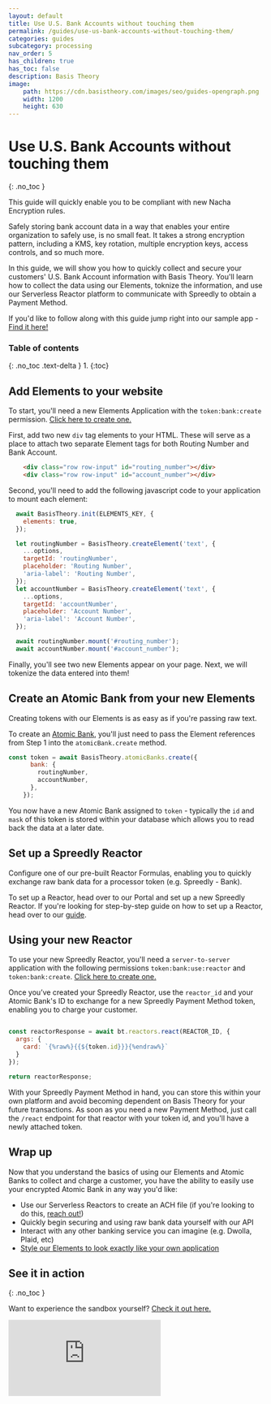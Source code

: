 ```yaml
---
layout: default
title: Use U.S. Bank Accounts without touching them
permalink: /guides/use-us-bank-accounts-without-touching-them/
categories: guides
subcategory: processing
nav_order: 5
has_children: true
has_toc: false
description: Basis Theory
image:
    path: https://cdn.basistheory.com/images/seo/guides-opengraph.png
    width: 1200
    height: 630
---
```

# Use U.S. Bank Accounts without touching them
{: .no_toc }

<span class="base-alert success">
  <span>
    This guide will quickly enable you to be compliant with new Nacha Encryption rules. 
  </span>
</span>

Safely storing bank account data in a way that enables your entire organization to safely use, is no small feat. It takes a strong encryption pattern, including a KMS, key rotation, multiple encryption keys, access controls, and so much more. 

In this guide, we will show you how to quickly collect and secure your customers' U.S. Bank Account information with Basis Theory. You'll learn how to collect the data using our Elements, toknize the information, and use our Serverless Reactor platform to communicate with Spreedly to obtain a Payment Method. 

If you'd like to follow along with this guide jump right into our sample app - <a href="https://codesandbox.io/s/github/Basis-Theory/basis-theory-js-examples/tree/master/collect-atomic-banks-with-elements?from-embed=&file=/public/index.html">Find it here!</a>

### Table of contents
{: .no_toc .text-delta }
1. 
{:toc}

## Add Elements to your website

<span class="base-alert warning">
  <span>
    To start, you'll need a new Elements Application with the <code>token:bank:create</code> permission. <a href="https://portal.basistheory.com/applications/create?permissions=token%3Abank%3Acreate&type=elements&name=Bank+Collector" target="_blank">Click here to create one.</a>
  </span>
</span>

First, add two new `div` tag elements to your HTML. These will serve as a place to attach two separate Element tags for both Routing Number and Bank Account.

```html
    <div class="row row-input" id="routing_number"></div>
    <div class="row row-input" id="account_number"></div>
```

Second, you'll need to add the following javascript code to your application to mount each element:

```js 
  await BasisTheory.init(ELEMENTS_KEY, {
    elements: true,
  });

  let routingNumber = BasisTheory.createElement('text', {
    ...options,
    targetId: 'routingNumber',
    placeholder: 'Routing Number',
    'aria-label': 'Routing Number',
  });
  let accountNumber = BasisTheory.createElement('text', {
    ...options,
    targetId: 'accountNumber',
    placeholder: 'Account Number',
    'aria-label': 'Account Number',
  });

  await routingNumber.mount('#routing_number');
  await accountNumber.mount('#account_number');
```

Finally, you'll see two new Elements appear on your page. Next, we will tokenize the data entered into them!

## Create an Atomic Bank from your new Elements
Creating tokens with our Elements is as easy as if you're passing raw text. 


To create an [Atomic Bank](https://docs.basistheory.com/api-reference/#atomic-banks), you'll just need to pass the Element references from Step 1 into the `atomicBank.create` method.

```js
const token = await BasisTheory.atomicBanks.create({
      bank: {
        routingNumber,
        accountNumber,
      },
    });
```

You now have a new Atomic Bank assigned to `token` - typically the `id` and `mask` of this token is stored within your database which allows you to read back the data at a later date.


## Set up a Spreedly Reactor

Configure one of our pre-built Reactor Formulas, enabling you to quickly exchange raw bank data for a processor token (e.g. Spreedly - Bank).


To set up a Reactor, head over to our Portal and set up a new Spreedly Reactor. If you're looking for step-by-step guide on how to set up a Reactor, head over to our [guide](/guides/setup-your-first-reactor).


## Using your new Reactor 
<span class="base-alert warning">
  <span>
    To use your new Spreedly Reactor, you'll need a <code>server-to-server</code> application with the following permissions <code>token:bank:use:reactor</code> and <code>token:bank:create</code>. <a href="https://portal.basistheory.com/applications/create?type=server_to_server&permissions=token%3Abank%3Ause%3Areactor&permissions=token%3Abank%3Acreate&name=Bank+Reactor" target="_blank">Click here to create one.</a>
  </span>
</span>

Once you’ve created your Spreedly Reactor, use the <code>reactor_id</code> and your Atomic Bank's ID to exchange for a new Spreedly Payment Method token, enabling you to charge your customer.

```js

const reactorResponse = await bt.reactors.react(REACTOR_ID, {
  args: {
    card: `{%raw%}{{${token.id}}}{%endraw%}`
  }
});

return reactorResponse;

```

With your Spreedly Payment Method in hand, you can store this within your own platform and avoid becoming dependent on Basis Theory for your future transactions. As soon as you need a new Payment Method, just call the `/react` endpoint for that reactor with your token id, and you'll have a newly attached token.


## Wrap up

Now that you understand the basics of using our Elements and Atomic Banks to collect and charge a customer, you have the ability to easily use your encrypted Atomic Bank in any way you'd like:

- Use our Serverless Reactors to create an ACH file (if you're looking to do this, [reach out!](https://basistheory.com/contact))
- Quickly begin securing and using raw bank data yourself with our API
- Interact with any other banking service you can imagine (e.g. Dwolla, Plaid, etc)
- [Style our Elements to look exactly like your own application](/guides/style-elements-for-my-brand/)


## See it in action
{: .no_toc }

Want to experience the sandbox yourself? [Check it out here.](https://codesandbox.io/s/github/Basis-Theory/basis-theory-js-examples/tree/master/collect-atomic-banks-with-elements?from-embed)


<div class="iframe-container">
  <iframe src="https://codesandbox.io/embed/github/Basis-Theory/basis-theory-js-examples/tree/master/collect-atomic-banks-with-elements?fontsize=14&hidenavigation=1&theme=dark" class="iframe-code" allowfullscreen="" frameborder="0"></iframe>

</div>